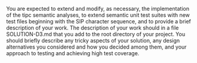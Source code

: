 You are expected to extend and modify, as necessary, the implementation of the tipc
semantic analyses, to extend semantic unit test suites with new test files beginning with the
SIP character sequence, and to provide a brief description of your work. The description of
your work should in a file SOLUTION-D3.md that you add to the root directory of your project.
You should briefly describe any tricky aspects of your solution, any design alternatives you
considered and how you decided among them, and your approach to testing and achieving
high test coverage.

